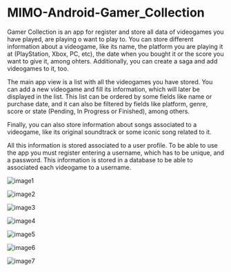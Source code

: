 # MIMO-Android-Gamer_Collection

Gamer Collection is an app for register and store all data of videogames you have played, are playing o want to play to. You can store different information about a videogame, like its name, the platform you are playing it at (PlayStation, Xbox, PC, etc), the date when you bought it or the score you want to give it, among ohters. Additionally, you can create a saga and add videogames to it, too.

The main app view is a list with all the videogames you have stored. You can add a new videogame and fill its information, which will later be displayed in the list. This list can be ordered by some fields like name or purchase date, and it can also be filtered by fields like platform, genre, score or state (Pending, In Progress or Finished), among others.

Finally, you can also store information about songs associated to a videogame, like its original soundtrack or some iconic song related to it.

All this information is stored associated to a user profile. To be able to use the app you must register entering a username, which has to be unique, and a password. This information is stored in a database to be able to associated each videogame to a username.

![image1](https://user-images.githubusercontent.com/23210811/85209939-4c6f6580-b33c-11ea-9399-776ffc14f83d.jpg)

![image2](https://user-images.githubusercontent.com/23210811/85209943-57c29100-b33c-11ea-8d02-d8df804a334f.jpg)

![image3](https://user-images.githubusercontent.com/23210811/85209980-a6702b00-b33c-11ea-9b2a-61781342e30c.jpg)

![image4](https://user-images.githubusercontent.com/23210811/85209988-ad973900-b33c-11ea-80e8-aa51266422fc.jpg)

![image5](https://user-images.githubusercontent.com/23210811/85209992-b5ef7400-b33c-11ea-8094-805a65cf4c41.jpg)

![image6](https://user-images.githubusercontent.com/23210811/85209993-bd168200-b33c-11ea-9062-8799992b284b.jpg)

![image7](https://user-images.githubusercontent.com/23210811/85209996-c30c6300-b33c-11ea-88f7-753e07d78d18.jpg)
